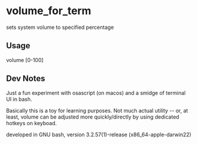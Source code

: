# volume_for_term

sets system volume to specified percentage

## Usage
volume [0-100]

## Dev Notes
Just a fun experiment with osascript (on macos) and a smidge of terminal UI in bash.

Basically this is a toy for learning purposes.  Not much actual utility -- or, at least, volume can be adjusted more quickly/directly by using dedicated hotkeys on keyboad.

developed in GNU bash, version 3.2.57(1)-release (x86_64-apple-darwin22)